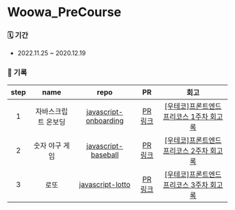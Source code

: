 # Woowa_PreCourse

### 🗓 기간
- 2022.11.25 ~ 2020.12.19

### 📝 기록
| step |             name             |                          repo                         |                              PR                              |                            회고                            |
| :--: | :--------------------------: | :----------------------------------------------------------: | :----------------------------------------------------------: | :----------------------------------------------------------: |
|  1   |        자바스크립트 온보딩      | [javascript-onboarding](https://github.com/rachel490/javascript-onboarding) | [PR 링크](https://github.com/woowacourse-precourse/javascript-onboarding/pull/809) | [[우테코]프론트엔드 프리코스 1주차 회고록](https://velog.io/@rachel490/%EC%9A%B0%ED%85%8C%EC%BD%94-%ED%94%84%EB%A6%AC%EC%BD%94%EC%8A%A4-1%EC%A3%BC%EC%B0%A8-%ED%9A%8C%EA%B3%A0) |
|  2   |    숫자 야구 게임          | [javascript-baseball](https://github.com/rachel490/javascript-baseball) | [PR 링크](https://github.com/woowacourse-precourse/javascript-baseball/pull/491) | [[우테코]프론트엔드 프리코스 2주차 회고록](https://velog.io/@rachel490/%EC%9A%B0%ED%85%8C%EC%BD%94-%ED%94%84%EB%A6%AC%EC%BD%94%EC%8A%A4-2%EC%A3%BC%EC%B0%A8-%ED%9A%8C%EA%B3%A0) |
|  3   |      로또     | [javascript-lotto](https://github.com/rachel490/javascript-lotto) | [PR 링크](https://github.com/woowacourse-precourse/javascript-lotto/pull/288) | [[우테코]프론트엔드 프리코스 3주차 회고록](https://velog.io/@rachel490/%EC%9A%B0%ED%85%8C%EC%BD%94-%ED%94%84%EB%A6%AC%EC%BD%94%EC%8A%A4-3%EC%A3%BC%EC%B0%A8-%ED%9A%8C%EA%B3%A0) |
